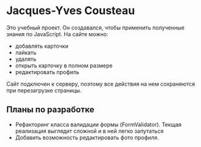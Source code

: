 # Jacques-Yves Cousteau

Это учебный проект. Он создавался, чтобы применить полученные знания по JavaScript. На сайте можно:
- добавлять карточки
- лайкать
- удалять
- открыть карточку в полном размере
- редактировать профиль

Сайт подключен к серверу, поэтому все действия на нем сохраняются при перезагрузке страницы. 

## Планы по разработке

- Рефакторинг класса валидации формы (FormValidator). Текщая реализация выглядит сложной и в ней легко запутаться
- Добавить возможность редактировать фото профиля. 